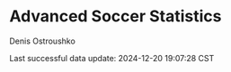 # Advanced Soccer Statistics
Denis Ostroushko

<!-- gfm -->

Last successful data update: 2024-12-20 19:07:28 CST
